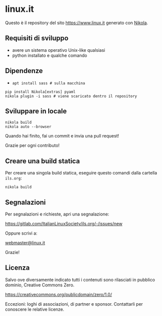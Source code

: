 # linux.it

Questo è il repository del sito https://www.linux.it generato con [Nikola](https://www.getnikola.com/).

## Requisiti di sviluppo

- avere un sistema operativo Unix-like qualsiasi
- python installato e qualche comando

## Dipendenze

- `apt install sass # sulla macchina`

```
pip install Nikola[extras] pyaml
nikola plugin -i sass # viene scaricato dentro il repository
```

## Sviluppare in locale

```
nikola build
nikola auto --browser
```

Quando hai finito, fai un commit e invia una pull request!

Grazie per ogni contributo!

## Creare una build statica

Per creare una singola build statica, eseguire questo comandi dalla cartella `ils.org`:

```
nikola build
```

## Segnalazioni

Per segnalazioni e richieste, apri una segnalazione:

https://gitlab.com/ItalianLinuxSociety/ils.org/-/issues/new

Oppure scrivi a:

webmaster@linux.it

Grazie!

## Licenza

Salvo ove diversamente indicato tutti i contenuti sono rilasciati in pubblico dominio, Creative Commons Zero.

https://creativecommons.org/publicdomain/zero/1.0/

Eccezioni: loghi di associazioni, di partner e sponsor. Contattarli per conoscere le relative licenze.
